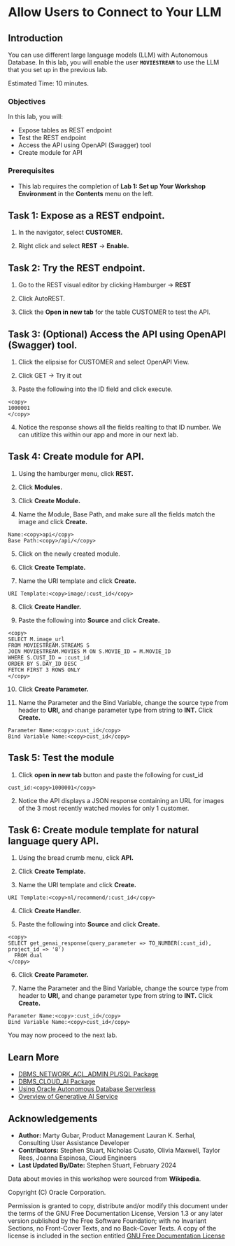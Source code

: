 # Allow Users to Connect to Your LLM

## Introduction

You can use different large language models (LLM) with Autonomous Database. In this lab, you will enable the user **`MOVIESTREAM`** to use the LLM that you set up in the previous lab.

Estimated Time: 10 minutes.

### Objectives

In this lab, you will:
* Expose tables as REST endpoint
* Test the REST endpoint
* Access the API using OpenAPI (Swagger) tool
* Create module for API 

### Prerequisites
- This lab requires the completion of **Lab 1: Set up Your Workshop Environment** in the **Contents** menu on the left.

## Task 1: Expose as a REST endpoint. 

1. In the navigator, select **CUSTOMER.** 

2. Right click and select **REST** -> **Enable.**

## Task 2: Try the REST endpoint. 

1. Go to the REST visual editor by clicking Hamburger -> **REST**

2. Click AutoREST.

3. Click the **Open in new tab** for the table CUSTOMER to test the API.  

## Task 3: (Optional) Access the API using OpenAPI (Swagger) tool. 

1. Click the elipsise for CUSTOMER and select OpenAPI View.

2. Click GET -> Try it out

3. Paste the following into the ID field and click execute. 

  ```
  <copy>
  1000001
  </copy>
  ```
4. Notice the response shows all the fields realting to that ID number. We can utitlize this within our app and more in our next lab. 

## Task 4: Create module for API.

1. Using the hamburger menu, click **REST.** 

2. Click **Modules.** 

3. Click **Create Module.** 

4. Name the Module, Base Path, and make sure all the fields match the image and click **Create.**

  ```
  Name:<copy>api</copy>
  Base Path:<copy>/api/</copy>
  ```

5. Click on the newly created module. 

6. Click **Create Template.** 

7. Name the URI template and click **Create.** 

  ```
  URI Template:<copy>image/:cust_id</copy>
  ```

8. Click **Create Handler.**

9. Paste the following into **Source** and click **Create.**

  ```
  <copy>
  SELECT M.image_url
  FROM MOVIESTREAM.STREAMS S
  JOIN MOVIESTREAM.MOVIES M ON S.MOVIE_ID = M.MOVIE_ID
  WHERE S.CUST_ID = :cust_id
  ORDER BY S.DAY_ID DESC
  FETCH FIRST 3 ROWS ONLY
  </copy>
  ```

10. Click **Create Parameter.** 

11. Name the Parameter and the Bind Variable, change the source type from header to **URI,** and change parameter type from string to **INT.** Click **Create.**

  ```
  Parameter Name:<copy>:cust_id</copy>
  Bind Variable Name:<copy>cust_id</copy>
  ```
## Task 5: Test the module

1. Click **open in new tab** button and paste the following for cust_id

  ```
  cust_id:<copy>1000001</copy>
  ```

2. Notice the API displays a JSON response containing an URL for images of the 3 most recently watched movies for only 1 customer. 

## Task 6: Create module template for natural language query API. 

1. Using the bread crumb menu, click **API.** 

2. Click **Create Template.** 

3. Name the URI template and click **Create.** 

  ```
  URI Template:<copy>nl/recommend/:cust_id</copy>
  ```

4. Click **Create Handler.**

5. Paste the following into **Source** and click **Create.**

  ```
  <copy>
  SELECT get_genai_response(query_parameter => TO_NUMBER(:cust_id), project_id => '8')
    FROM dual
  </copy>
  ```

6. Click **Create Parameter.** 

7. Name the Parameter and the Bind Variable, change the source type from header to **URI,** and change parameter type from string to **INT.** Click **Create.**

  ```
  Parameter Name:<copy>:cust_id</copy>
  Bind Variable Name:<copy>cust_id</copy>
  ```

You may now proceed to the next lab.

## Learn More
* [DBMS\_NETWORK\_ACL\_ADMIN PL/SQL Package](https://docs.oracle.com/en/database/oracle/oracle-database/19/arpls/DBMS_NETWORK_ACL_ADMIN.html#GUID-254AE700-B355-4EBC-84B2-8EE32011E692)
* [DBMS\_CLOUD\_AI Package](https://docs.oracle.com/en-us/iaas/autonomous-database-serverless/doc/dbms-cloud-ai-package.html)
* [Using Oracle Autonomous Database Serverless](https://docs.oracle.com/en/cloud/paas/autonomous-database/adbsa/index.html)
* [Overview of Generative AI Service](https://docs.oracle.com/en-us/iaas/Content/generative-ai/overview.htm)

## Acknowledgements
  * **Author:** Marty Gubar, Product Management Lauran K. Serhal, Consulting User Assistance Developer
  * **Contributors:** Stephen Stuart, Nicholas Cusato, Olivia Maxwell, Taylor Rees, Joanna Espinosa, Cloud Engineers 
* **Last Updated By/Date:** Stephen Stuart, February 2024

Data about movies in this workshop were sourced from **Wikipedia**.

Copyright (C)  Oracle Corporation.

Permission is granted to copy, distribute and/or modify this document
under the terms of the GNU Free Documentation License, Version 1.3
or any later version published by the Free Software Foundation;
with no Invariant Sections, no Front-Cover Texts, and no Back-Cover Texts.
A copy of the license is included in the section entitled [GNU Free Documentation License](files/gnu-free-documentation-license.txt)
